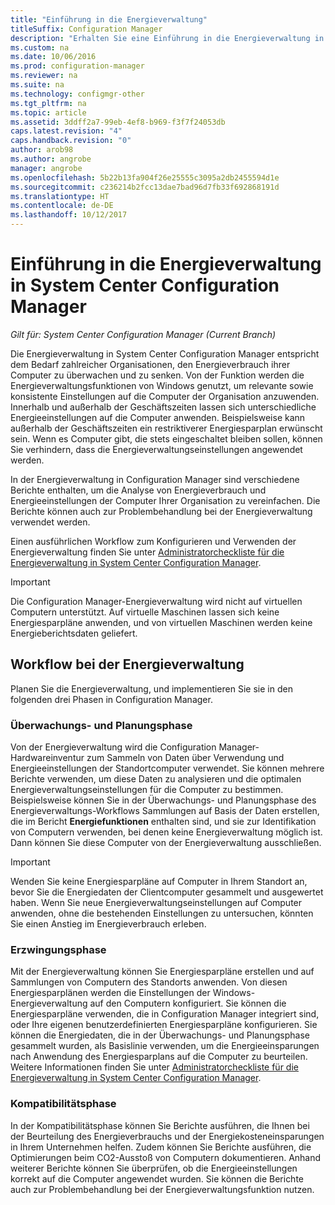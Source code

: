 ```yaml
---
title: "Einführung in die Energieverwaltung"
titleSuffix: Configuration Manager
description: "Erhalten Sie eine Einführung in die Energieverwaltung in System Center Configuration Manager."
ms.custom: na
ms.date: 10/06/2016
ms.prod: configuration-manager
ms.reviewer: na
ms.suite: na
ms.technology: configmgr-other
ms.tgt_pltfrm: na
ms.topic: article
ms.assetid: 3ddff2a7-99eb-4ef8-b969-f3f7f24053db
caps.latest.revision: "4"
caps.handback.revision: "0"
author: arob98
ms.author: angrobe
manager: angrobe
ms.openlocfilehash: 5b22b13fa904f26e25555c3095a2db2455594d1e
ms.sourcegitcommit: c236214b2fcc13dae7bad96d7fb33f692868191d
ms.translationtype: HT
ms.contentlocale: de-DE
ms.lasthandoff: 10/12/2017
---
```

# <a name="introduction-to-power-management-in-system-center-configuration-manager"></a>Einführung in die Energieverwaltung in System Center Configuration Manager

*Gilt für: System Center Configuration Manager (Current Branch)*

Die Energieverwaltung in System Center Configuration Manager entspricht dem Bedarf zahlreicher Organisationen, den Energieverbrauch ihrer Computer zu überwachen und zu senken. Von der Funktion werden die Energieverwaltungsfunktionen von Windows genutzt, um relevante sowie konsistente Einstellungen auf die Computer der Organisation anzuwenden. Innerhalb und außerhalb der Geschäftszeiten lassen sich unterschiedliche Energieeinstellungen auf die Computer anwenden. Beispielsweise kann außerhalb der Geschäftszeiten ein restriktiverer Energiesparplan erwünscht sein. Wenn es Computer gibt, die stets eingeschaltet bleiben sollen, können Sie verhindern, dass die Energieverwaltungseinstellungen angewendet werden.  

 In der Energieverwaltung in Configuration Manager sind verschiedene Berichte enthalten, um die Analyse von Energieverbrauch und Energieeinstellungen der Computer Ihrer Organisation zu vereinfachen. Die Berichte können auch zur Problembehandlung bei der Energieverwaltung verwendet werden.  

 Einen ausführlichen Workflow zum Konfigurieren und Verwenden der Energieverwaltung finden Sie unter [Administratorcheckliste für die Energieverwaltung in System Center Configuration Manager](../../../../core/clients/manage/power/administrator-checklist-for-power-management.md).  

> [!IMPORTANT]  
>  Die Configuration Manager-Energieverwaltung wird nicht auf virtuellen Computern unterstützt. Auf virtuelle Maschinen lassen sich keine Energiesparpläne anwenden, und von virtuellen Maschinen werden keine Energieberichtsdaten geliefert.  

## <a name="the-power-management-workflow"></a>Workflow bei der Energieverwaltung  
 Planen Sie die Energieverwaltung, und implementieren Sie sie in den folgenden drei Phasen in Configuration Manager.  

### <a name="monitoring-and-planning-phase"></a>Überwachungs- und Planungsphase  
 Von der Energieverwaltung wird die Configuration Manager-Hardwareinventur zum Sammeln von Daten über Verwendung und Energieeinstellungen der Standortcomputer verwendet. Sie können mehrere Berichte verwenden, um diese Daten zu analysieren und die optimalen Energieverwaltungseinstellungen für die Computer zu bestimmen. Beispielsweise können Sie in der Überwachungs- und Planungsphase des Energieverwaltungs-Workflows Sammlungen auf Basis der Daten erstellen, die im Bericht **Energiefunktionen** enthalten sind, und sie zur Identifikation von Computern verwenden, bei denen keine Energieverwaltung möglich ist. Dann können Sie diese Computer von der Energieverwaltung ausschließen.  

> [!IMPORTANT]  
>  Wenden Sie keine Energiesparpläne auf Computer in Ihrem Standort an, bevor Sie die Energiedaten der Clientcomputer gesammelt und ausgewertet haben. Wenn Sie neue Energieverwaltungseinstellungen auf Computer anwenden, ohne die bestehenden Einstellungen zu untersuchen, könnten Sie einen Anstieg im Energieverbrauch erleben.  

### <a name="enforcement-phase"></a>Erzwingungsphase  
 Mit der Energieverwaltung können Sie Energiesparpläne erstellen und auf Sammlungen von Computern des Standorts anwenden. Von diesen Energiesparplänen werden die Einstellungen der Windows-Energieverwaltung auf den Computern konfiguriert. Sie können die Energiesparpläne verwenden, die in Configuration Manager integriert sind, oder Ihre eigenen benutzerdefinierten Energiesparpläne konfigurieren. Sie können die Energiedaten, die in der Überwachungs- und Planungsphase gesammelt wurden, als Basislinie verwenden, um die Energieeinsparungen nach Anwendung des Energiesparplans auf die Computer zu beurteilen. Weitere Informationen finden Sie unter [Administratorcheckliste für die Energieverwaltung in System Center Configuration Manager](../../../../core/clients/manage/power/administrator-checklist-for-power-management.md).  

### <a name="compliance-phase"></a>Kompatibilitätsphase  
 In der Kompatibilitätsphase können Sie Berichte ausführen, die Ihnen bei der Beurteilung des Energieverbrauchs und der Energiekosteneinsparungen in Ihrem Unternehmen helfen. Zudem können Sie Berichte ausführen, die Optimierungen beim CO2-Ausstoß von Computern dokumentieren. Anhand weiterer Berichte können Sie überprüfen, ob die Energieeinstellungen korrekt auf die Computer angewendet wurden. Sie können die Berichte auch zur Problembehandlung bei der Energieverwaltungsfunktion nutzen.  
